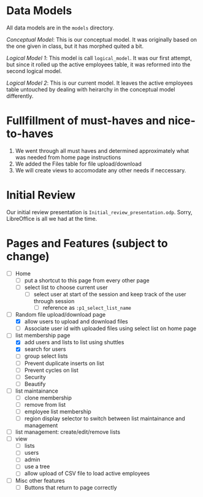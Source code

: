 Data Models
===========
All data models are in the `models` directory.

*Conceptual Model*: This is our conceptual model. It was originally based on the one given in class, but it has morphed quited a bit.

*Logical Model 1*: This model is call `logical_model`. It was our first attempt, but since it rolled up the active employees table, it was reformed into the second logical model.

*Logical Model 2*: This is our current model. It leaves the active employees table untouched by dealing with heirarchy in the conceptual model differently.


Fullfillment of must-haves and nice-to-haves
============================================
1. We went through all must haves and determined approximately what was needed from home page instructions
2. We added the Files table for file upload/download
3. We will create views to accomodate any other needs if neccessary.


Initial Review
==============
Our initial review presentation is `Initial_review_presentation.odp`. Sorry, LibreOffice is all we had at the time.


Pages and Features (subject to change)
======================================
- [ ] Home
    - [ ] put a shortcut to this page from every other page
    - [ ] select list to choose current user
        - [ ] select user at start of the session and keep track of the user through session
            - [ ] reference as `:p1_select_list_name`
- [ ] Random file upload/download page
    - [x] allow users to upload and download files
    - [ ] Associate user id with uploaded files using select list on home page
- [ ] list membership page
    - [x] add users and lists to list using shuttles
    - [x] search for users
    - [ ] group select lists
    - [ ] Prevent duplicate inserts on list
    - [ ] Prevent cycles on list
    - [ ] Security
    - [ ] Beautify
- [ ] list maintainance
    - [ ] clone membership
    - [ ] remove from list
    - [ ] employee list membership
    - [ ] region display selector to switch between list maintainance and management
- [ ] list management: create/edit/remove lists
- [ ] view
    - [ ] lists
    - [ ] users
    - [ ] admin
    - [ ] use a tree
    - [ ] allow upload of CSV file to load active employees
- [ ] Misc other features
    - [ ] Buttons that return to page correctly
